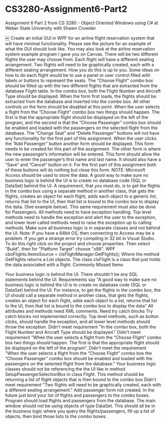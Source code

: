 # CS3280-Assignment6-Part2
Assignment 6 Part 2 from CS 3280 - Object Oriented Windows using C# at Weber State University with Shawn Crowder

￼             Create an initial GUI in WPF for an airline flight reservation system that will have minimal functionality.  Please see the picture for an example of what the GUI should look like.  You may also look at the airline reservation system example program I gave you on Canvas. There will be two different flights the user may choose from.  Each flight will have a different seating arrangement.  Two flights will need to be graphically created, each with a different seating arrangement.  How you do this is up to you.  Some ideas on how to do each flight would be to use a panel or user control filled with labels or buttons to represent the seats. The “Choose Flight” combo box should be filled up with the two different flights that are extracted from the database Flight table.  In the combo box, both the Flight Number and Aircraft Type should be displayed.  When the form first loads, the flights should be extracted from the database and inserted into the combo box.  All other controls on the form should be disabled at this point.             When the user selects a flight from the “Choose Flight” combo box two things should happen.  The first is that the appropriate flight should be displayed on the left of the program, and the second is that the “Choose Passenger” combo box should be enabled and loaded with the passengers on the selected flight from the database.             The “Change Seat” and “Delete Passenger” buttons will not have any functionality for the first part of this assignment.             When the user clicks the “Add Passenger” button another form should be displayed.  This form needs to be created for this part of the assignment.  The other form is where the new passenger’s information will be entered.  This form should allow the user to enter the passenger’s first name and last name.  It should also have a “Save” and “Cancel” button on it.  For the first part of this assignment both of these buttons will do nothing but close this form.  NOTE: Microsoft Access should be used to store the data.             A good way to make sure no business logic is behind the UI is to create no database code (SQL or DataSet) behind the UI.  A requirement, that you must do, is to get the flights in the combo box using a separate method in another class, that gets the flights, creates an object for each flight, adds each object to a generic list, returns that list to the UI, then that list is bound to the combo box to display the data. (See example below).  This same requirement must also be done for Passengers. All methods need to have exception handling.  Top level methods need to handle the exception and alert the user to the exception, and lower level called methods need to raise the exception up to calling methods. Make sure all business logic is in separate classes and not behind the UI.   Note: If you have a 64bit OS, then connecting to Access may be a problem.  If you get a strange error try compiling in 32 bit in Visual Studio.  To do this right click on the project and choose properties.  Then select "Build", then for "Platform Target" choose "x86". WPF cboFlights.ItemsSource = clsFlightManager.GetFlights();   Where the method GetFlights returns a List objects.   The class clsFlight is a class that just holds the data associated with a flight.   Commonly Missed Items

Your business logic is behind the UI.  There shouldn't be any SQL statements behind the UI.  Requirements say "A good way to make sure no business logic is behind the UI is to create no database code (SQL or DataSet) behind the UI.  For instance, to get the flights in the combo box, the UI should call a separate method in another class, that gets the flights, creates an object for each flight, adds each object to a list, returns that list to the UI, then that list is bound to the combo box to display the data"
All attributes and methods need XML comments.
Need try catch blocks
Try catch blocks not implemented correctly.  Top level methods, such as button clicks, should handle the exception, and all lower level methods should throw the exception.
Didn't meet requirement "In the combo box, both the Flight Number and Aircraft Type should be displayed."
Didn't meet requirement "When the user selects a flight from the “Choose Flight” combo box two things should happen.  The first is that the appropriate flight should be displayed on the left of the program".
Didn't meet the requirement "When the user selects a flight from the “Choose Flight” combo box the “Choose Passenger” combo box should be enabled and loaded with the passengers on the selected flight from the database."
Your business logic classes should not be referencing the the UI like in method SetupPassengerSelectionBox in class Flight.  This method should be returning a list of flight objects that is then bound to the combo box
Didn't meet requirement "Two flights will need to be graphically created, each with a different seating arrangement."
Add passenger form not created.
In the future just bind your list of flights and passengers to the combo boxes.
Program should load flights and passengers from the database.
The main window should not be using objects of type DataSet.  This should all be in the business logic where you query the flights/passengers, fill up a list of objects, then bind those lists to the combo boxes.
